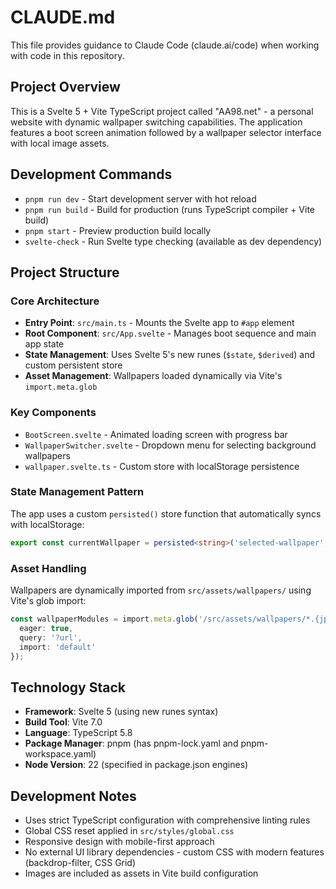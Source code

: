 # CLAUDE.md

This file provides guidance to Claude Code (claude.ai/code) when working with code in this repository.

## Project Overview

This is a Svelte 5 + Vite TypeScript project called "AA98.net" - a personal website with dynamic wallpaper switching capabilities. The application features a boot screen animation followed by a wallpaper selector interface with local image assets.

## Development Commands

- `pnpm run dev` - Start development server with hot reload
- `pnpm run build` - Build for production (runs TypeScript compiler + Vite build)
- `pnpm start` - Preview production build locally
- `svelte-check` - Run Svelte type checking (available as dev dependency)

## Project Structure

### Core Architecture
- **Entry Point**: `src/main.ts` - Mounts the Svelte app to `#app` element
- **Root Component**: `src/App.svelte` - Manages boot sequence and main app state
- **State Management**: Uses Svelte 5's new runes (`$state`, `$derived`) and custom persistent store
- **Asset Management**: Wallpapers loaded dynamically via Vite's `import.meta.glob`

### Key Components
- `BootScreen.svelte` - Animated loading screen with progress bar
- `WallpaperSwitcher.svelte` - Dropdown menu for selecting background wallpapers
- `wallpaper.svelte.ts` - Custom store with localStorage persistence

### State Management Pattern
The app uses a custom `persisted()` store function that automatically syncs with localStorage:
```typescript
export const currentWallpaper = persisted<string>('selected-wallpaper', '');
```

### Asset Handling
Wallpapers are dynamically imported from `src/assets/wallpapers/` using Vite's glob import:
```typescript
const wallpaperModules = import.meta.glob('/src/assets/wallpapers/*.{jpg,jpeg,png,webp}', { 
  eager: true,
  query: '?url',
  import: 'default'
});
```

## Technology Stack
- **Framework**: Svelte 5 (using new runes syntax)
- **Build Tool**: Vite 7.0
- **Language**: TypeScript 5.8
- **Package Manager**: pnpm (has pnpm-lock.yaml and pnpm-workspace.yaml)
- **Node Version**: 22 (specified in package.json engines)

## Development Notes
- Uses strict TypeScript configuration with comprehensive linting rules
- Global CSS reset applied in `src/styles/global.css`
- Responsive design with mobile-first approach
- No external UI library dependencies - custom CSS with modern features (backdrop-filter, CSS Grid)
- Images are included as assets in Vite build configuration